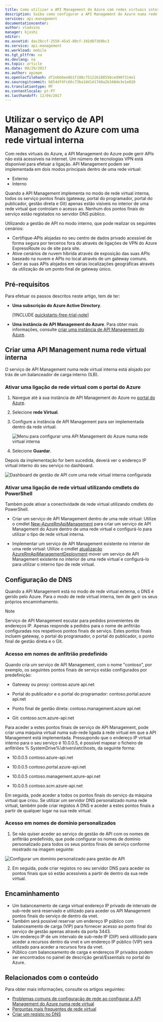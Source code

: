```yaml
---
title: Como utilizar a API Management do Azure com redes virtuais internas | Microsoft Docs
description: Saiba como configurar a API Management do Azure numa rede virtual interna
services: api-management
documentationcenter: 
author: vladvino
manager: kjoshi
editor: 
ms.assetid: dac28ccf-2550-45a5-89cf-192d87369bc3
ms.service: api-management
ms.workload: mobile
ms.tgt_pltfrm: na
ms.devlang: na
ms.topic: article
ms.date: 09/29/2017
ms.author: apimpm
ms.openlocfilehash: df2ebb6ee8b1f108c751226188556ced907314e1
ms.sourcegitcommit: b854df4fc66c73ba1dd141740a2b348de3e1e028
ms.translationtype: MT
ms.contentlocale: pt-PT
ms.lasthandoff: 12/04/2017
---
```

# <a name="using-azure-api-management-service-with-an-internal-virtual-network"></a>Utilizar o serviço de API Management do Azure com uma rede virtual interna
Com redes virtuais do Azure, a API Management do Azure pode gerir APIs não está acessíveis na internet. Um número de tecnologias VPN está disponível para efetuar a ligação. API Management podem ser implementada em dois modos principais dentro de uma rede virtual:
* Externo
* Interno


Quando a API Management implementa no modo de rede virtual interna, todos os serviço pontos finais (gateway, portal do programador, portal do publicador, gestão direta e Git) apenas estão visíveis no interior de uma rede virtual que controlam o acesso ao. Nenhum dos pontos finais do serviço estão registados no servidor DNS público.

Utilizando a gestão de API no modo interno, que pode realizar os seguintes cenários:
* Certifique-APIs alojadas no seu centro de dados privado acessível de forma segura por terceiros fora do através de ligações de VPN do Azure ExpressRoute ou de site para site.
* Ative cenários de nuvem híbrida através de exposição das suas APIs baseado na nuvem e APIs no local através de um gateway comuns.
* Gerir as suas APIs alojados em várias localizações geográficas através da utilização de um ponto final de gateway único. 


## <a name="prerequisites"></a>Pré-requisitos

Para efetuar os passos descritos neste artigo, tem de ter:

+ **Uma subscrição do Azure Active Directory**.

    [!INCLUDE [quickstarts-free-trial-note](../../includes/quickstarts-free-trial-note.md)]

+ **Uma instância de API Management do Azure**. Para obter mais informações, consulte [criar uma instância de API Management do Azure](get-started-create-service-instance.md).

## <a name="enable-vpn"></a>Criar uma API Management numa rede virtual interna
O serviço de API Management numa rede virtual interna está alojado por trás de um balanceador de carga interno (ILB).

### <a name="enable-a-virtual-network-connection-using-the-azure-portal"></a>Ativar uma ligação de rede virtual com o portal do Azure

1. Navegue até à sua instância de API Management do Azure no [portal do Azure](https://portal.azure.com/).
2. Selecione **rede Virtual**.
3. Configure a instância de API Management para ser implementada dentro da rede virtual.

    ![Menu para configurar uma API Management do Azure numa rede virtual interna][api-management-using-internal-vnet-menu]

4. Selecione **Guardar**.

Depois da implementação for bem sucedida, deverá ver o endereço IP virtual interno do seu serviço no dashboard.

![Dashboard de gestão de API com uma rede virtual interna configurada][api-management-internal-vnet-dashboard]

### <a name="enable-a-virtual-network-connection-by-using-powershell-cmdlets"></a>Ativar uma ligação de rede virtual utilizando cmdlets do PowerShell
Também pode ativar a conectividade de rede virtual utilizando cmdlets do PowerShell.

* Criar um serviço de API Management dentro de uma rede virtual: Utilize o cmdlet [New-AzureRmApiManagement](/powershell/module/azurerm.apimanagement/new-azurermapimanagement) para criar um serviço de API Management do Azure dentro de uma rede virtual e configurá-lo para utilizar o tipo de rede virtual interna.

* Implementar um serviço de API Management existente no interior de uma rede virtual: Utilize o cmdlet [atualização AzureRmApiManagementDeployment](/powershell/module/azurerm.apimanagement/update-azurermapimanagementdeployment) mover um serviço de API Management existente no interior de uma rede virtual e configurá-lo para utilizar o interno tipo de rede virtual.

## <a name="apim-dns-configuration"></a>Configuração de DNS
Quando a API Management está no modo de rede virtual externa, o DNS é gerido pelo Azure. Para o modo de rede virtual interna, tem de gerir os seus próprios encaminhamento.

> [!NOTE]
> Serviço de API Management escutar para pedidos provenientes de endereços IP. Apenas responde a pedidos para o nome de anfitrião configuradas nos respetivos pontos finais de serviço. Estes pontos finais incluem gateway, o portal do programador, o portal do publicador, o ponto final de gestão direta e o Git.

### <a name="access-on-default-host-names"></a>Acesso em nomes de anfitrião predefinido
Quando cria um serviço de API Management, com o nome "contoso", por exemplo, os seguintes pontos finais de serviço estão configurados por predefinição:

   * Gateway ou proxy: contoso.azure api.net

   * Portal do publicador e o portal do programador: contoso.portal.azure api.net

   * Ponto final de gestão direta: contoso.management.azure api.net

   * Git: contoso.scm.azure-api.net

Para aceder a estes pontos finais de serviço de API Management, pode criar uma máquina virtual numa sub-rede ligada à rede virtual em que a API Management está implementada. Pressupondo que o endereço IP virtual interno para o seu serviço é 10.0.0.5, é possível mapear o ficheiro de anfitriões % SystemDrive%\drivers\etc\hosts, da seguinte forma:

   * 10.0.0.5 contoso.azure-api.net

   * 10.0.0.5 contoso.portal.azure-api.net

   * 10.0.0.5 contoso.management.azure-api.net

   * 10.0.0.5 contoso.scm.azure-api.net

Em seguida, pode aceder a todos os pontos finais do serviço da máquina virtual que criou. Se utilizar um servidor DNS personalizado numa rede virtual, também pode criar registos A DNS e aceder a estes pontos finais a partir de qualquer lugar na sua rede virtual. 

### <a name="access-on-custom-domain-names"></a>Acesso em nomes de domínio personalizados

   1. Se não quiser aceder ao serviço de gestão de API com os nomes de anfitrião predefinido, que pode configurar os nomes de domínio personalizado para todos os seus pontos finais de serviço conforme mostrado na imagem seguinte: 

   ![Configurar um domínio personalizado para gestão de API][api-management-custom-domain-name]

   2. Em seguida, pode criar registos no seu servidor DNS para aceder os pontos finais que só estão acessíveis a partir de dentro da sua rede virtual.

## <a name="routing"></a> Encaminhamento
+ Um balanceamento de carga virtual endereço IP privado de intervalo de sub-rede será reservado e utilizado para aceder os API Management pontos finais do serviço de dentro da vnet.
+ Também será possível reservar um endereço IP público com balanceamento de carga (VIP) para fornecer acesso ao ponto final do serviço de gestão apenas através da porta 3443.
+ Um endereço IP de um intervalo de sub-rede IP (DIP) será utilizado para aceder a recursos dentro da vnet e um endereço IP público (VIP) será utilizado para aceder a recursos fora da vnet.
+ Público com balanceamento de carga e endereços IP privados podem ser encontrados no painel de descrição geral/Essentials no portal do Azure.

## <a name="related-content"></a>Relacionados com o conteúdo
Para obter mais informações, consulte os artigos seguintes:
* [Problemas comuns de configuração de rede ao configurar a API Management do Azure numa rede virtual][Common network configuration problems]
* [Perguntas mais frequentes de rede virtual](../virtual-network/virtual-networks-faq.md)
* [Criar um registo no DNS](https://msdn.microsoft.com/en-us/library/bb727018.aspx)

[api-management-using-internal-vnet-menu]: ./media/api-management-using-with-internal-vnet/api-management-internal-vnet-menu.png
[api-management-internal-vnet-dashboard]: ./media/api-management-using-with-internal-vnet/api-management-internal-vnet-dashboard.png
[api-management-custom-domain-name]: ./media/api-management-using-with-internal-vnet/api-management-custom-domain-name.png

[Create API Management service]: get-started-create-service-instance.md
[Common network configuration problems]: api-management-using-with-vnet.md#network-configuration-issues

